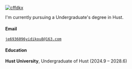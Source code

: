 [![cffdkx](https://img.shields.io/badge/cffdkx-github-blue?logo=github)](https://github.com/cffdkx)

I'm currently pursuing a Undergraduate's degree in Hust.

#### Email  
<code>je6936096yidikou8@163.com</code>  

#### Education  
**Hust University**, Undergraduate of Hust (2024.9 – 2028.6)  

